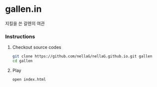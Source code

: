 gallen.in
========

지킬을 쓴 갈렌의 여관

### Instructions

1. Checkout source codes

   ```bash
   git clone https://github.com/nellaG/nellaG.github.io.git gallen
   cd gallen
   ```

2. Play

   ```bash
   open index.html
   ```

